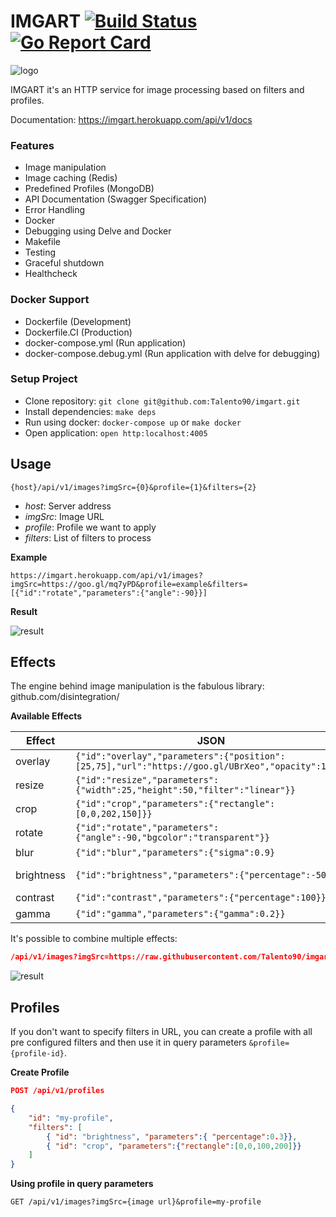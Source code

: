 # IMGART [![Build Status](https://travis-ci.org/Talento90/imgart.svg?branch=master)](https://travis-ci.org/Talento90/imgart) [![Go Report Card](https://goreportcard.com/badge/github.com/talento90/imgart)](https://goreportcard.com/report/github.com/talento90/imgart)


![logo](https://imgart.herokuapp.com/api/v1/images?imgSrc=https://raw.githubusercontent.com/Talento90/imgart/master/assets/gopher.png&filters=[{"id":"overlay","parameters":{"position":[25,75],"url":"https://goo.gl/UBrXeo"}},{"id":"overlay","parameters":{"position":[22,-35],"url":"https://goo.gl/aEkkDh"}}])


IMGART it's an HTTP service for image processing based on filters and profiles.

Documentation: https://imgart.herokuapp.com/api/v1/docs

### Features
- Image manipulation
- Image caching (Redis)
- Predefined Profiles (MongoDB)
- API Documentation (Swagger Specification)
- Error Handling
- Docker
- Debugging using Delve and Docker
- Makefile
- Testing
- Graceful shutdown
- Healthcheck

### Docker Support
- Dockerfile (Development)
- Dockerfile.CI (Production)
- docker-compose.yml (Run application)
- docker-compose.debug.yml (Run application with delve for debugging)


### Setup Project
- Clone repository: `git clone git@github.com:Talento90/imgart.git`
- Install dependencies: `make deps`
- Run using docker: `docker-compose up` or `make docker`
- Open application: `open http:localhost:4005`

## Usage

`{host}/api/v1/images?imgSrc={0}&profile={1}&filters={2}`

* *host*: Server address
* *imgSrc*: Image URL
* *profile*: Profile we want to apply
* *filters*: List of filters to process

**Example**

```https://imgart.herokuapp.com/api/v1/images?imgSrc=https://goo.gl/mq7yPD&profile=example&filters=[{"id":"rotate","parameters":{"angle":-90}}]```

**Result**

![result](https://imgart.herokuapp.com/api/v1/images?imgSrc=https://goo.gl/mq7yPD&profile=example&filters=[{"id":"rotate","parameters":{"angle":-90}}])


## Effects

The engine behind image manipulation is the fabulous library: github.com/disintegration/


**Available Effects**

| Effect     | JSON                                                                                             | Result                                                                                                                                                                                                                                                                                                                                                 |
| ---------- | ------------------------------------------------------------------------------------------------ | ------------------------------------------------------------------------------------------------------------------------------------------------------------------------------------------------------------------------------------------------------------------------------------------------------------------------------------------------------ |
| overlay    | `{"id":"overlay","parameters":{"position":[25,75],"url":"https://goo.gl/UBrXeo","opacity":100}}` | ![overlay](https://imgart.herokuapp.com/api/v1/images?imgSrc=https://raw.githubusercontent.com/Talento90/imgart/master/assets/gopher.png&filters=%5B%7B%22id%22:%22overlay%22,%22parameters%22:%7B%22position%22:%5B25,75%5D,%22url%22:%22https://raw.githubusercontent.com/Talento90/imgart/master/assets/mustache.png%22,%22opacity%22:100%7D%7D%5D) |
| resize     | `{"id":"resize","parameters":{"width":25,"height":50,"filter":"linear"}}`                        | ![resize](https://imgart.herokuapp.com/api/v1/images?imgSrc=https://raw.githubusercontent.com/Talento90/imgart/master/assets/gopher.png&filters=[{"id":"resize","parameters":{"width":25,"height":50,"filter":"linear"}}])                                                                                                                             |
| crop       | `{"id":"crop","parameters":{"rectangle":[0,0,202,150]}}`                                         | ![crop](https://imgart.herokuapp.com/api/v1/images?imgSrc=https://raw.githubusercontent.com/Talento90/imgart/master/assets/gopher.png&filters=[{"id":"crop","parameters":{"rectangle":[0,0,202,150]}}])                                                                                                                                                |
| rotate     | `{"id":"rotate","parameters":{"angle":-90,"bgcolor":"transparent"}}`                             | ![rotate](https://imgart.herokuapp.com/api/v1/images?imgSrc=https://raw.githubusercontent.com/Talento90/imgart/master/assets/gopher.png&filters=[{"id":"rotate","parameters":{"angle":-90,"bgcolor":"transparent"}}])                                                                                                                                  |
| blur       | `{"id":"blur","parameters":{"sigma":0.9}`                                                        | ![blur](https://imgart.herokuapp.com/api/v1/images?imgSrc=https://raw.githubusercontent.com/Talento90/imgart/master/assets/gopher.png&filters=[{"id":"blur","parameters":{"sigma":0.9}}])                                                                                                                                                              |
| brightness | `{"id":"brightness","parameters":{"percentage":-50}}`                                            | ![brightness](https://imgart.herokuapp.com/api/v1/images?imgSrc=https://raw.githubusercontent.com/Talento90/imgart/master/assets/gopher.png&filters=[{"id":"brightness","parameters":{"percentage":-50}}])                                                                                                                                             |
| contrast   | `{"id":"contrast","parameters":{"percentage":100}}`                                              | ![contrast](https://imgart.herokuapp.com/api/v1/images?imgSrc=https://raw.githubusercontent.com/Talento90/imgart/master/assets/gopher.png&filters=[{"id":"contrast","parameters":{"percentage":100}}])                                                                                                                                                 |
| gamma      | `{"id":"gamma","parameters":{"gamma":0.2}}`                                                      | ![gamma](https://imgart.herokuapp.com/api/v1/images?imgSrc=https://raw.githubusercontent.com/Talento90/imgart/master/assets/gopher.png&filters=[{"id":"gamma","parameters":{"gamma":0.2}}])                                                                                                                                                            |
		
It's possible to combine multiple effects:

```json
/api/v1/images?imgSrc=https://raw.githubusercontent.com/Talento90/imgart/master/assets/gopher.png&filters=[{"id":"overlay","parameters":{"position":[25,75],"url":"https://goo.gl/UBrXeo"}},{"id":"overlay","parameters":{"position":[22,-35],"url":"https://goo.gl/aEkkDh"}}, {"id":"crop","parameters":{"rectangle":[0,0,202,150]}}]
```
![result](https://imgart.herokuapp.com/api/v1/images?imgSrc=https://raw.githubusercontent.com/Talento90/imgart/master/assets/gopher.png&filters=[{"id":"overlay","parameters":{"position":[25,75],"url":"https://goo.gl/UBrXeo"}},{"id":"overlay","parameters":{"position":[22,-35],"url":"https://goo.gl/aEkkDh"}},{"id":"crop","parameters":{"rectangle":[0,0,202,150]}}])


## Profiles

If you don't want to specify filters in URL, you can create a profile with all pre configured filters and then use it in query parameters `&profile={profile-id}`.


**Create Profile**
```json
POST /api/v1/profiles

{
    "id": "my-profile",
    "filters": [
        { "id": "brightness", "parameters":{ "percentage":0.3}},
        { "id": "crop", "parameters":{"rectangle":[0,0,100,200]}}
    ]
}
```

**Using profile in query parameters**

`GET /api/v1/images?imgSrc={image url}&profile=my-profile`

